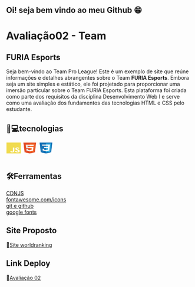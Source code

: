 ## Oi! seja bem vindo ao meu Github 😁 

<h1>Avaliação02 - Team</h1>
<h2>FURIA Esports</h2>

<p>
Seja bem-vindo ao Team Pro League! Este é um exemplo de site que reúne informações e detalhes abrangentes sobre o Team <strong>FURIA Esports</strong>. Embora seja um site simples e estático, ele foi projetado para proporcionar uma imersão particular sobre o Team FURIA Esports. Esta plataforma foi criada como parte dos requisitos da disciplina Desenvolvimento Web I e serve como uma avaliação dos fundamentos das tecnologias HTML e CSS pelo estudante.
</p>

## 🚀💻tecnologias
<div style="display: inline_block">
  <img align="center" alt="Js" height="30" width="40" src="https://raw.githubusercontent.com/devicons/devicon/master/icons/javascript/javascript-plain.svg">
  <img align="center" alt="HTML" height="30" width="40" src="https://raw.githubusercontent.com/devicons/devicon/master/icons/html5/html5-original.svg">
  <img align="center" alt="CSS" height="30" width="40" src="https://raw.githubusercontent.com/devicons/devicon/master/icons/css3/css3-original.svg">
</div>
 
 <br>

 ## 🛠Ferramentas
  <ins>CDNJS</ins>
  <br />
  <ins>fontawesome.com/icons</ins>
  <br />
  <ins>git e github</ins>
  <br />
  <ins>google fonts</ins>
</div>

<h2>Site Proposto</h2>
🔗<a href="https://pro.eslgaming.com/csgo/proleague/team/furia/" target="_blank" rel="external">Site worldranking</a>

<br />

<h2>Link Deploy</h2>
🔗<a href="https://allanlima123.github.io/avaliacao02/" target="_blank" rel="external">Avaliação 02</a>
